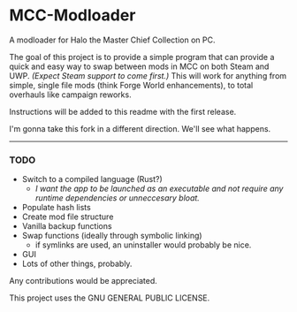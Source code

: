 # MCC-Modloader

A modloader for Halo the Master Chief Collection on PC.

The goal of this project is to provide a simple program that can provide a quick and easy way to swap between mods in MCC on both Steam and UWP. *(Expect Steam support to come first.)* This will work for anything from simple, single file mods (think Forge World enhancements), to total overhauls like campaign reworks.

Instructions will be added to this readme with the first release.

I'm gonna take this fork in a different direction. We'll see what happens.

---

### TODO
- Switch to a compiled language (Rust?)
  - *I want the app to be launched as an executable and not require any runtime dependencies or unneccesary bloat.*
- Populate hash lists
- Create mod file structure
- Vanilla backup functions
- Swap functions (ideally through symbolic linking)
  - if symlinks are used, an uninstaller would probably be nice.
- GUI
- Lots of other things, probably.

Any contributions would be appreciated.

This project uses the GNU GENERAL PUBLIC LICENSE.
